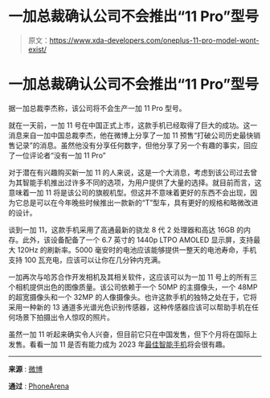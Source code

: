 # 一加总裁确认公司不会推出“11 Pro”型号

> 原文：<https://www.xda-developers.com/oneplus-11-pro-model-wont-exist/>

# 一加总裁确认公司不会推出“11 Pro”型号

据一加总裁李杰称，该公司将不会生产一加 11 Pro 型号。

就在一天前，一加 11 号在中国正式上市，这款手机已经取得了巨大的成功。这一消息来自一加中国总裁李杰，他在微博上分享了一加 11 预售“打破公司历史最快销售记录”的消息。虽然他没有分享任何数字，但他分享了另一个有趣的事实，回应了一位评论者“没有一加 11 Pro”

对于潜在有兴趣购买新一加 11 的人来说，这是一个大消息，考虑到该公司过去曾为其智能手机推出过许多不同的选项，为用户提供了大量的选择。就目前而言，这意味着一加 11 将是该公司的旗舰机型。但这并不意味着更好的东西不会出现，因为它总是可以在今年晚些时候推出一款新的“T”型车，具有更好的规格和略微改进的设计。

谈到一加 11，这款手机采用了高通最新的骁龙 8 代 2 处理器和高达 16GB 的内存。此外，该设备配备了一个 6.7 英寸的 1440p LTPO AMOLED 显示屏，支持最大 120Hz 的刷新率。5000 毫安时的电池应该能够提供一整天的电池寿命，手机支持 100 瓦充电，应该可以让你在几分钟内充满。

一加再次与哈苏合作开发相机及其相关软件，这应该可以为一加 11 号上的所有三个相机提供出色的图像质量。该公司依赖于一个 50MP 的主摄像头，一个 48MP 的超宽摄像头和一个 32MP 的人像摄像头。也许这款手机的独特之处在于，它将采用一种新的 13 通道多光谱光色识别传感器，这种传感器应该可以帮助手机在任何场景下拍摄出令人惊叹的照片。

虽然一加 11 听起来确实令人兴奋，但目前它只在中国发售，但下个月将在国际上发售。看看一加 11 是否有能力成为 2023 年[最佳智能手机](https://www.xda-developers.com/best-android-phones/)将会很有趣。

* * *

**来源** : [微博](https://weibo.com/7582893032/MmLtplnlM?pagetype=profilefeed)

**通过** : [PhoneArena](https://www.phonearena.com/news/the-oneplus-11-pro-doesnt-exist-oneplus-head-honcho-confirms_id144635)